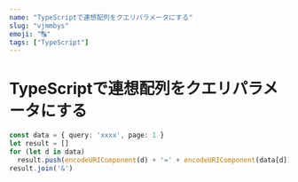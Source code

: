 ```yaml
---
name: "TypeScriptで連想配列をクエリパラメータにする"
slug: "vjmmbys"
emoji: "🔠"
tags: ["TypeScript"]
---
```


# TypeScriptで連想配列をクエリパラメータにする

```typescript
const data = { query: 'xxxx', page: 1 }
let result = []
for (let d in data)
  result.push(encodeURIComponent(d) + '=' + encodeURIComponent(data[d]))
result.join('&')
```